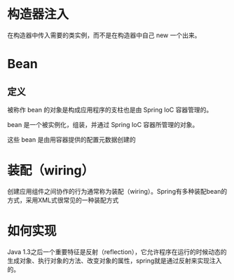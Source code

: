 # 构造器注入

在构造器中传入需要的类实例，而不是在构造器中自己 new 一个出来。

# Bean

## 定义

被称作 bean 的对象是构成应用程序的支柱也是由 Spring IoC 容器管理的。

bean 是一个被实例化，组装，并通过 Spring IoC 容器所管理的对象。

这些 bean 是由用容器提供的配置元数据创建的

# 装配（wiring）

创建应用组件之间协作的行为通常称为装配（wiring）。Spring有多种装配bean的方式，采用XML式很常见的一种装配方式

# 如何实现

Java 1.3之后一个重要特征是反射（reflection），它允许程序在运行的时候动态的生成对象、执行对象的方法、改变对象的属性，spring就是通过反射来实现注入的。
